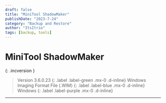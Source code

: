 ```yaml
---
draft: false
title: "MiniTool ShadowMaker"
publishDate: "2023-7-24"
category: "Backup and Restore"
author: "ItsItrio"
tags: [backup, tools]
---
```


# MiniTool ShadowMaker

{: .incversion }
> Version 3.6.0.23
> {: .label .label-green .mx-0 .d-inline}
> Windows Imaging Format File (.WIM)
> {: .label .label-blue .mx-0 .d-inline}
> Windows
> {: .label .label-purple .mx-0 .d-inline}

---
